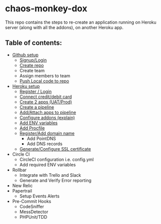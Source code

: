 # chaos-monkey-dox
This repo contains the steps to re-create an application running on Heroku server (along with all the addons), on another Heroku app.


## Table of contents:
* [Github setup](https://github.com/suri4ucreate/chaos-monkey-dox/blob/master/github.md)
    * [Signup/Login](https://github.com/suri4ucreate/chaos-monkey-dox/blob/master/github.md#loginsignup-on-github)
    * [Create repo](https://github.com/suri4ucreate/chaos-monkey-dox/blob/master/github.md#create-new-repository)
    * Create team
    * Assign members to team
    * [Push Local code to repo](https://github.com/suri4ucreate/chaos-monkey-dox/blob/master/github.md#push-local-code-to-repo)
* [Heroku setup](https://github.com/suri4ucreate/chaos-monkey-dox/blob/master/heroku.md)
    * [Register / Login](https://github.com/suri4ucreate/chaos-monkey-dox/blob/master/heroku.md#loginsignup-heroku)
    * [Connect credit/debit card](https://github.com/suri4ucreate/chaos-monkey-dox/blob/master/heroku.md#connect-creditdebit-card-optional)
    * [Create 2 apps (UAT/Prod)](https://github.com/suri4ucreate/chaos-monkey-dox/blob/master/heroku.md#create-2-apps-uatprod)
    * [Create a pipeline](https://github.com/suri4ucreate/chaos-monkey-dox/blob/master/heroku.md#addattach-apps-to-pipeline)
    * [Add/Attach apps to pipeline](https://github.com/suri4ucreate/chaos-monkey-dox/blob/master/heroku.md#addattach-apps-to-pipeline)
    * [Configure addons (explain)](https://github.com/suri4ucreate/chaos-monkey-dox/blob/master/heroku.md#configure-addons-explain)
    * [Add ENV variables](https://github.com/suri4ucreate/chaos-monkey-dox/blob/master/heroku.md#add-env-variables)
    * [Add Procfile](https://github.com/suri4ucreate/chaos-monkey-dox/blob/master/heroku.md#add-procfile)
    * [Register/Add domain name](https://github.com/suri4ucreate/chaos-monkey-dox/blob/master/heroku.md#registeradd-domain-name)
        * Add PointDNS
        * Add DNS records
    * [Generate/Configure SSL certificate](https://github.com/suri4ucreate/chaos-monkey-dox/blob/master/heroku.md#generateconfigure-ssl-certificate)
* Circle CI
    * CircleCI configuration i.e. config.yml
    * Add required ENV variables
* Rollbar
    * Integrate with Trello and Slack
    * Generate and Verify Error reporting
* New Relic
* Papertrail
    * Setup Events Alerts
* Pre-Commit Hooks
    * CodeSniffer
    * MessDetector
    * PHPUnit/TDD
